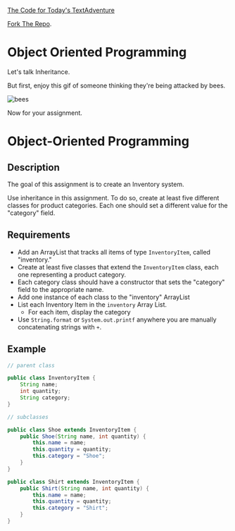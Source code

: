 [The Code for Today's TextAdventure](https://github.com/TIY-Charlotte-Java/TextAdventure)

[Fork The Repo](https://github.com/TIY-Charlotte-Java/ObjectOrientedProgramming).
# Object Oriented Programming
Let's talk Inheritance.  

But first, enjoy this gif of someone thinking they're being attacked by bees.
  
![bees]

Now for your assignment.

# Object-Oriented Programming

## Description

The goal of this assignment is to create an Inventory system.

Use inheritance in this assignment. To do so, create at least five different classes for product categories. Each one should set a different value for the "category" field.

## Requirements

* Add an ArrayList that tracks all items of type `InventoryItem`, called "inventory."
* Create at least five classes that extend the `InventoryItem` class, each one representing a product category. 
* Each category class should have a constructor that sets the "category" field to the appropriate name.
* Add one instance of each class to the "inventory" ArrayList
* List each Inventory Item in the `inventory` Array List.
  * For each item, display the category
* Use `String.format` or `System.out.printf` anywhere you are manually concatenating strings with `+`.


## Example

```java
// parent class

public class InventoryItem {
    String name;
    int quantity;
    String category;
}

// subclasses

public class Shoe extends InventoryItem {
    public Shoe(String name, int quantity) {
        this.name = name;
        this.quantity = quantity;
        this.category = "Shoe";
    }
}

public class Shirt extends InventoryItem {
    public Shirt(String name, int quantity) {
        this.name = name;
        this.quantity = quantity;
        this.category = "Shirt";
    }
}
```


[bees]: http://i.imgur.com/yoja1wd.gif

